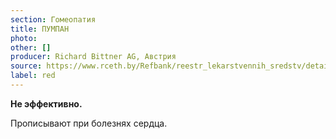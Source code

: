 ```yaml
---
section: Гомеопатия
title: ПУМПАН
photo:
other: []
producer: Richard Bittner AG, Австрия
source: https://www.rceth.by/Refbank/reestr_lekarstvennih_sredstv/details/5044_01_04_06_11_16
label: red
---
```


**Не эффективно.**

Прописывают при болезнях сердца.
